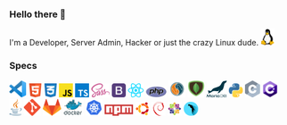 ### Hello there 👋

I'm a Developer, Server Admin, Hacker or just the crazy Linux dude. <img src="./logos/Tux.png" height="30">

### Specs

<img src="./logos/VSCode.png" height="30">
<img src="./logos/HTML.png" height="25">
<img src="./logos/CSS.png" height="25">
<img src="./logos/JS.png" height="25">
<img src="./logos/TS.png" height="25">
<img src="./logos/sass.svg" height="25">
<img src="./logos/Bootstrap.png" height="25">
<img src="./logos/React.png" height="25">
<img src="./logos/PHP.png" height="20">
<img src="./logos/MySQL.png" height="30">
<img src="./logos/MongoDB.png" height="30">
<img src="./logos/mariadb.png" height="30">
<img src="./logos/Python.png" height="25">
<img src="./logos/C.png" height="30">
<img src="./logos/CS.png" height="30">
<img src="./logos/Java.png" height="30">
<img src="./logos/Git.png" height="30">
<img src="./logos/gitlab.png" height="30">
<img src="./logos/Docker.png" height="30">
<img src="./logos/kubernetes.png" height="30">
<img src="./logos/npm.png" height="20">
<img src="./logos/Ubuntu.png" height="25">
<img src="./logos/Debian.png" height="25">
<img src="./logos/centos.png" height="25">
<img src="./logos/Parrot.png" height="25">
